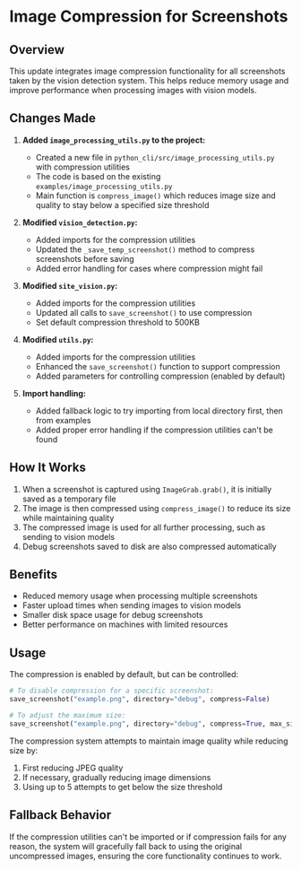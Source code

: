 # Image Compression for Screenshots

## Overview

This update integrates image compression functionality for all screenshots taken by the vision detection system. This helps reduce memory usage and improve performance when processing images with vision models.

## Changes Made

1. **Added `image_processing_utils.py` to the project:**
   - Created a new file in `python_cli/src/image_processing_utils.py` with compression utilities
   - The code is based on the existing `examples/image_processing_utils.py`
   - Main function is `compress_image()` which reduces image size and quality to stay below a specified size threshold

2. **Modified `vision_detection.py`:**
   - Added imports for the compression utilities
   - Updated the `_save_temp_screenshot()` method to compress screenshots before saving
   - Added error handling for cases where compression might fail

3. **Modified `site_vision.py`:**
   - Added imports for the compression utilities
   - Updated all calls to `save_screenshot()` to use compression
   - Set default compression threshold to 500KB

4. **Modified `utils.py`:**
   - Added imports for the compression utilities
   - Enhanced the `save_screenshot()` function to support compression
   - Added parameters for controlling compression (enabled by default)

5. **Import handling:**
   - Added fallback logic to try importing from local directory first, then from examples
   - Added proper error handling if the compression utilities can't be found

## How It Works

1. When a screenshot is captured using `ImageGrab.grab()`, it is initially saved as a temporary file
2. The image is then compressed using `compress_image()` to reduce its size while maintaining quality
3. The compressed image is used for all further processing, such as sending to vision models
4. Debug screenshots saved to disk are also compressed automatically

## Benefits

- Reduced memory usage when processing multiple screenshots
- Faster upload times when sending images to vision models
- Smaller disk space usage for debug screenshots
- Better performance on machines with limited resources

## Usage

The compression is enabled by default, but can be controlled:

```python
# To disable compression for a specific screenshot:
save_screenshot("example.png", directory="debug", compress=False)

# To adjust the maximum size:
save_screenshot("example.png", directory="debug", compress=True, max_size_kb=1000)
```

The compression system attempts to maintain image quality while reducing size by:
1. First reducing JPEG quality
2. If necessary, gradually reducing image dimensions
3. Using up to 5 attempts to get below the size threshold

## Fallback Behavior

If the compression utilities can't be imported or if compression fails for any reason, the system will gracefully fall back to using the original uncompressed images, ensuring the core functionality continues to work.